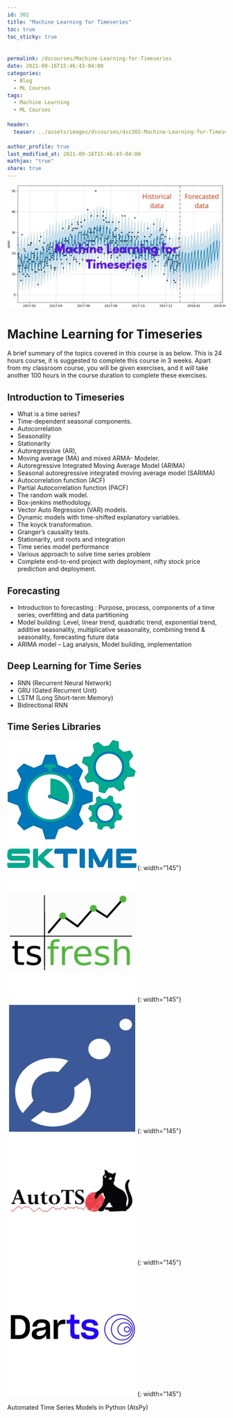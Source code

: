```yaml
---
id: 302    
title: "Machine Learning for Timeseries"
toc: true
toc_sticky: true


permalink: /dscourses/Machine-Learning-for-Timeseries
date: 2021-09-16T15:46:43-04:00
categories:
  - Blog
  - ML Courses
tags: 
  - Machine Learning
  - ML Courses

header:
  teaser: ../assets/images/dscourses/dsc302-Machine-Learning-for-Timeseries.jpg

author_profile: true
last_modified_at: 2021-09-16T15:46:43-04:00
mathjax: "true"
share: true
---
```


![Machine Learning for Timeseries](../assets/images/dscourses/dsc302-Machine-Learning-for-Timeseries.jpg)

# Machine Learning for Timeseries

A brief summary of the topics covered in this course is as below. This is 24 hours course, it is suggested to complete this course in 3 weeks. Apart from my classroom course, you will be given exercises, and it will take another 100 hours in the course duration to complete these exercises.

## **Introduction to Timeseries**

*   What is a time series?
*   Time-dependent seasonal components.
*   Autocorrelation
*   Seasonality
*   Stationarity
*   Autoregressive (AR),
*   Moving average (MA) and mixed ARMA- Modeler.
*   Autoregressive Integrated Moving Average Model (ARIMA)
*   Seasonal autoregressive integrated moving average model (SARIMA)
*   Autocorrelation function (ACF)
*   Partial Autocorrelation function (PACF)
*   The random walk model.
*   Box-jenkins methodology.
*   Vector Auto Regression (VAR) models.
*   Dynamic models with time-shifted explanatory variables.
*   The koyck transformation.
*   Granger’s causality tests.
*   Stationarity, unit roots and integration
*   Time series model performance
*   Various approach to solve time series problem
*   Complete end-to-end project with deployment, nifty stock price prediction and deployment.

## **Forecasting**

*   Introduction to forecasting : Purpose, process, components of a time series, overfitting and data partitioning
*   Model building: Level, linear trend, quadratic trend, exponential trend, additive seasonality, multiplicative seasonality, combining trend & seasonality, forecasting future data
*   ARIMA model – Lag analysis, Model building, implementation

## **Deep Learning for Time Series**

*   RNN (Recurrent Neural Network)
*   GRU (Gated Recurrent Unit)
*   LSTM (Long Short-term Memory)
*   Bidirectional RNN

## **Time Series Libraries**

![SKTIME](../assets/images/dspost/timeseries/sktime.jpg){: width="145"}
![TSfresh](../assets/images/dspost/timeseries/tsfresh.jpg){: width="145"}
![Prophet](../assets/images/dspost/timeseries/prophet.jpg){: width="145"}
![AutoTS](../assets/images/dspost/timeseries/autots.jpg){: width="145"}
![DarTS](../assets/images/dspost/timeseries/dartts.jpg){: width="145"}

Automated Time Series Models in Python (AtsPy)
